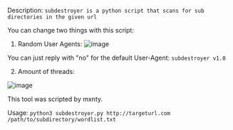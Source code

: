 Description: `subdestroyer is a python script that scans for sub directories in the given url`

You can change two things with this script:
1. Random User Agents:
![image](https://github.com/mxntysec/subdestroyer/assets/166342298/038bc080-04e4-41f1-baab-fbd8bba40886)

You can just reply with "no" for the default User-Agent: `subdestroyer v1.0`

2. Amount of threads:

![image](https://github.com/mxntysec/subdestroyer/assets/166342298/3d85c7d9-40bf-412b-9629-bdccdaccf00a)

This tool was scripted by mxnty.

Usage: `python3 subdestroyer.py http://targeturl.com /path/to/subdirectory/wordlist.txt`
